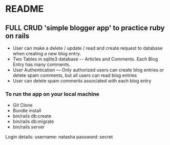 # README

## FULL CRUD 'simple blogger app' to practice ruby on rails

* User can make a delete / update / read and create request to database when creating a new blog entry.
* Two Tables in sqlite3 database -- Articles and Comments. Each Blog Entry has many comments. 
* User Authentication — Only authorized users can create blog entries or delete spam comments, but all users can read blog entries
* User can delete spam comments associated with each blog entry


### To run the app on your local machine
* Git Clone
* Bundle install
* bin/rails db:create
* bin/rails db:migrate
* bin/rails server

Login details:
username: natasha
password: secret


